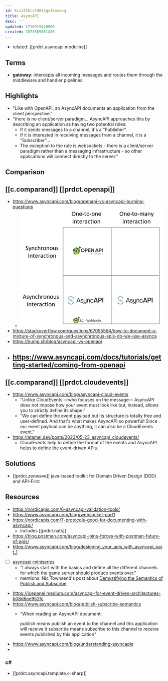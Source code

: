 ```yaml
---
id: 5izi3fbls7d833qc45ozeaq
title: AsyncAPI
desc: ''
updated: 1716919440900
created: 1673569081430
---
```


- related: [[prdct.asyncapi.modelina]]

## Terms

- **gateway**: intercepts all incoming messages and routes them through the middleware and handler pipelines.

## Highlights

- "Like with OpenAPI, an AsyncAPI documents an application from the client perspective."
- "there is no client/server paradigm... AsyncAPI approaches this by describing an application as having two potential roles:
  - If it sends messages to a channel, it's a “Publisher".
  - If it is interested in receiving messages from a channel, it is a “Subscriber"...
  - The exception to the rule is websockets - there is a client/server paradigm rather than a messaging infrastructure - so other applications will connect directly to the server."

## Comparison

## [[c.comparand]] [[prdct.openapi]] 

- https://www.asyncapi.com/blog/openapi-vs-asyncapi-burning-questions
  - ![](/assets/images/2023-09-29-11-33-20.png)
- https://stackoverflow.com/questions/67055564/how-to-document-a-mixture-of-synchronous-and-asynchronous-apis-do-we-use-asynca
- https://bump.sh/blog/asyncapi-vs-openapi
- https://www.asyncapi.com/docs/tutorials/getting-started/coming-from-openapi
  - 

## [[c.comparand]] [[prdct.cloudevents]]

- https://www.asyncapi.com/blog/asyncapi-cloud-events
  - "Unlike CloudEvents —who focuses on the message— AsyncAPI does not impose how your event must look like but, instead, allows you to strictly define its shape."
  - "We can define the event payload but its structure is totally free and user-defined. And that's what makes AsyncAPI so powerful! Since our event payload can be anything, it can also be a CloudEvents event."
- https://atamel.dev/posts/2023/05-23_asyncapi_cloudevents/
  - CloudEvents help to define the format of the events and AsyncAPI helps to define the event-driven APIs.

## Solutions

- [[prdct.zenwave]] java-based toolkit for Domain Driven Design (DDD) and API-First

## Resources

- https://nordicapis.com/6-asyncapi-validation-tools/
- https://www.asyncapi.com/blog/websocket-part1
- https://nordicapis.com/7-protocols-good-for-documenting-with-asyncapi/
  - includes [[prdct.nats]]
- https://blog.postman.com/asyncapi-joins-forces-with-postman-future-of-apis/
- https://www.asyncapi.com/blog/designing_your_apis_with_asyncapi_part_1
- [ ] [asyncapi-miniseries](https://github.com/jonaslagoni/asyncapi-miniseries/blob/master/docs/Part%201%20-%20Designing%20the%20API's.md)
  - "I always start with the basics and define all the different channels for which the game server should produce events over."
  - mentions: Nic Townsend's post about [Demystifying the Semantics of Publish and Subscribe](https://www.asyncapi.com/blog/publish-subscribe-semantics).
- https://icepanel.medium.com/asyncapi-for-event-driven-architectures-b08d6ee952fc
- https://www.asyncapi.com/blog/publish-subscribe-semantics
  - "When reading an AsyncAPI document:

    publish means publish an event to the channel and this application will receive it
    subscribe means subscribe to this channel to receive events published by this application"
- https://www.asyncapi.com/blog/understanding-asyncapis
- 

### c#

- [[prdct.asyncapi.template.c-sharp]]